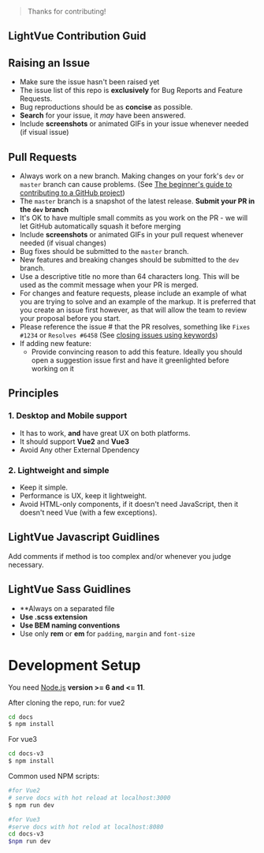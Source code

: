 
> Thanks for contributing!
## LightVue Contribution Guid

## Raising an Issue
* Make sure the issue hasn't been raised yet
* The issue list of this repo is **exclusively** for Bug Reports and Feature Requests.
* Bug reproductions should be as **concise** as possible.
* **Search** for your issue, it _may_ have been answered.
* Include **screenshots** or animated GIFs in your issue whenever needed (if visual issue)

## Pull Requests
* Always work on a new branch. Making changes on your fork's `dev` or `master` branch can cause problems. (See [The beginner's guide to contributing to a GitHub project](https://akrabat.com/the-beginners-guide-to-contributing-to-a-github-project/))
* The ``master`` branch is a snapshot of the latest release. **Submit your PR in the ``dev`` branch**
* It's OK to have multiple small commits as you work on the PR - we will let GitHub automatically squash it before merging
* Include **screenshots** or animated GIFs in your pull request whenever needed (if visual changes)
* Bug fixes should be submitted to the `master` branch.
* New features and breaking changes should be submitted to the `dev` branch.
* Use a descriptive title no more than 64 characters long. This will be used as the commit message when your PR is merged. 
* For changes and feature requests, please include an example of what you are trying to solve and an example of the markup. It is preferred that you create an issue first however, as that will allow the team to review your proposal before you start. 
* Please reference the issue # that the PR resolves, something like `Fixes #1234` or `Resolves #6458` (See [closing issues using keywords](https://help.github.com/articles/closing-issues-using-keywords/))    
* If adding new feature:
    * Provide convincing reason to add this feature. Ideally you should open a suggestion issue first and have it greenlighted before working on it

## Principles

### 1. Desktop and Mobile support

* It has to work, **and** have great UX on both platforms.
* It should support **Vue2** and **Vue3**
* Avoid Any other External Dpendency 

### 2. Lightweight and simple

* Keep it simple.
* Performance is UX, keep it lightweight.
* Avoid HTML-only components, if it doesn't need JavaScript, then it doesn't need Vue (with a few exceptions).

## LightVue Javascript Guidlines

Add comments if method is too complex and/or whenever you judge necessary.

## LightVue Sass Guidlines

* **Always on a separated file
* **Use .scss extension**
* **Use  BEM naming conventions**
* Use only **rem** or **em** for ``padding``, ``margin`` and ``font-size``

# Development Setup

You need [Node.js](http://nodejs.org/) **version >= 6 and <= 11**.

After cloning the repo, run:
for vue2
```bash
cd docs
$ npm install
```
For vue3
```bash
cd docs-v3
$ npm install
```

Common used NPM scripts:

```bash
#for Vue2
# serve docs with hot reload at localhost:3000
$ npm run dev

#for Vue3
#serve docs with hot relod at localhost:8080
cd docs-v3
$npm run dev
```
